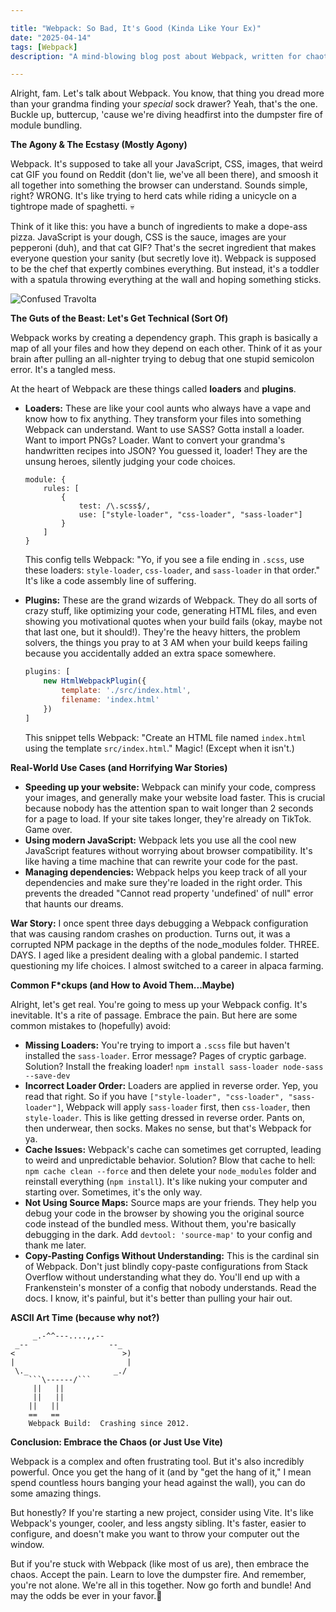 ```yaml
---

title: "Webpack: So Bad, It's Good (Kinda Like Your Ex)"
date: "2025-04-14"
tags: [Webpack]
description: "A mind-blowing blog post about Webpack, written for chaotic Gen Z engineers."

---
```


Alright, fam. Let's talk about Webpack. You know, that thing you dread more than your grandma finding your *special* sock drawer? Yeah, that's the one. Buckle up, buttercup, 'cause we're diving headfirst into the dumpster fire of module bundling.

**The Agony & The Ecstasy (Mostly Agony)**

Webpack. It's supposed to take all your JavaScript, CSS, images, that weird cat GIF you found on Reddit (don't lie, we've all been there), and smoosh it all together into something the browser can understand. Sounds simple, right? WRONG. It's like trying to herd cats while riding a unicycle on a tightrope made of spaghetti. 💀

Think of it like this: you have a bunch of ingredients to make a dope-ass pizza. JavaScript is your dough, CSS is the sauce, images are your pepperoni (duh), and that cat GIF? That's the secret ingredient that makes everyone question your sanity (but secretly love it). Webpack is supposed to be the chef that expertly combines everything. But instead, it's a toddler with a spatula throwing everything at the wall and hoping something sticks.

![Confused Travolta](https://i.kym-cdn.com/entries/icons/original/000/022/805/distracted.jpg)

**The Guts of the Beast: Let's Get Technical (Sort Of)**

Webpack works by creating a dependency graph. This graph is basically a map of all your files and how they depend on each other. Think of it as your brain after pulling an all-nighter trying to debug that one stupid semicolon error. It's a tangled mess.

At the heart of Webpack are these things called **loaders** and **plugins**.

*   **Loaders:** These are like your cool aunts who always have a vape and know how to fix anything. They transform your files into something Webpack can understand.  Want to use SASS?  Gotta install a loader.  Want to import PNGs? Loader. Want to convert your grandma's handwritten recipes into JSON? You guessed it, loader! They are the unsung heroes, silently judging your code choices.

    ```
    module: {
        rules: [
            {
                test: /\.scss$/,
                use: ["style-loader", "css-loader", "sass-loader"]
            }
        ]
    }
    ```

    This config tells Webpack: "Yo, if you see a file ending in `.scss`, use these loaders: `style-loader`, `css-loader`, and `sass-loader` in that order." It's like a code assembly line of suffering.

*   **Plugins:** These are the grand wizards of Webpack. They do all sorts of crazy stuff, like optimizing your code, generating HTML files, and even showing you motivational quotes when your build fails (okay, maybe not that last one, but it should!).  They're the heavy hitters, the problem solvers, the things you pray to at 3 AM when your build keeps failing because you accidentally added an extra space somewhere.

    ```javascript
    plugins: [
        new HtmlWebpackPlugin({
            template: './src/index.html',
            filename: 'index.html'
        })
    ]
    ```

    This snippet tells Webpack: "Create an HTML file named `index.html` using the template `src/index.html`." Magic! (Except when it isn't.)

**Real-World Use Cases (and Horrifying War Stories)**

*   **Speeding up your website:** Webpack can minify your code, compress your images, and generally make your website load faster.  This is crucial because nobody has the attention span to wait longer than 2 seconds for a page to load.  If your site takes longer, they're already on TikTok. Game over.
*   **Using modern JavaScript:** Webpack lets you use all the cool new JavaScript features without worrying about browser compatibility.  It's like having a time machine that can rewrite your code for the past.
*   **Managing dependencies:** Webpack helps you keep track of all your dependencies and make sure they're loaded in the right order. This prevents the dreaded "Cannot read property 'undefined' of null" error that haunts our dreams.

**War Story:** I once spent three days debugging a Webpack configuration that was causing random crashes on production. Turns out, it was a corrupted NPM package in the depths of the node_modules folder. THREE. DAYS. I aged like a president dealing with a global pandemic. I started questioning my life choices. I almost switched to a career in alpaca farming.

**Common F*ckups (and How to Avoid Them...Maybe)**

Alright, let's get real. You're going to mess up your Webpack config. It's inevitable. It's a rite of passage. Embrace the pain. But here are some common mistakes to (hopefully) avoid:

*   **Missing Loaders:** You're trying to import a `.scss` file but haven't installed the `sass-loader`.  Error message?  Pages of cryptic garbage. Solution?  Install the freaking loader! `npm install sass-loader node-sass --save-dev`
*   **Incorrect Loader Order:** Loaders are applied in reverse order.  Yep, you read that right. So if you have `["style-loader", "css-loader", "sass-loader"]`, Webpack will apply `sass-loader` first, then `css-loader`, then `style-loader`.  This is like getting dressed in reverse order.  Pants on, then underwear, then socks.  Makes no sense, but that's Webpack for ya.
*   **Cache Issues:** Webpack's cache can sometimes get corrupted, leading to weird and unpredictable behavior. Solution? Blow that cache to hell: `npm cache clean --force` and then delete your `node_modules` folder and reinstall everything (`npm install`). It's like nuking your computer and starting over. Sometimes, it's the only way.
*   **Not Using Source Maps:** Source maps are your friends. They help you debug your code in the browser by showing you the original source code instead of the bundled mess.  Without them, you're basically debugging in the dark. Add `devtool: 'source-map'` to your config and thank me later.
*   **Copy-Pasting Configs Without Understanding:** This is the cardinal sin of Webpack.  Don't just blindly copy-paste configurations from Stack Overflow without understanding what they do.  You'll end up with a Frankenstein's monster of a config that nobody understands. Read the docs.  I know, it's painful, but it's better than pulling your hair out.

**ASCII Art Time (because why not?)**

```
     _.-^^---....,,--
 _--                  --_
<                        >)
|                         |
 \._                   _./
    ```\------/```
     ||   ||
     ||   ||
    ||   ||
    ==   ==
    Webpack Build:  Crashing since 2012.
```

**Conclusion: Embrace the Chaos (or Just Use Vite)**

Webpack is a complex and often frustrating tool. But it's also incredibly powerful. Once you get the hang of it (and by "get the hang of it," I mean spend countless hours banging your head against the wall), you can do some amazing things.

But honestly? If you're starting a new project, consider using Vite. It's like Webpack's younger, cooler, and less angsty sibling. It's faster, easier to configure, and doesn't make you want to throw your computer out the window.

But if you're stuck with Webpack (like most of us are), then embrace the chaos. Accept the pain. Learn to love the dumpster fire. And remember, you're not alone. We're all in this together. Now go forth and bundle! And may the odds be ever in your favor.🙏
